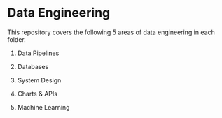 # Data Engineering

This repository covers the following 5 areas of data engineering in each folder.

1. Data Pipelines

2. Databases

3. System Design

4. Charts & APIs

5. Machine Learning
